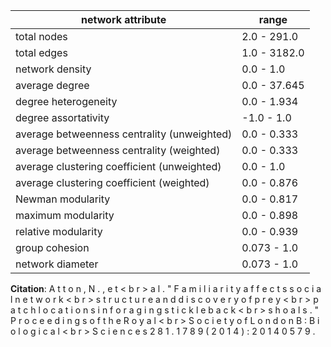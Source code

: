 network attribute|range
---|---
total nodes|2.0 - 291.0
total edges|1.0 - 3182.0
network density|0.0 - 1.0
average degree|0.0 - 37.645
degree heterogeneity|0.0 - 1.934
degree assortativity|-1.0 - 1.0
average betweenness centrality (unweighted)|0.0 - 0.333
average betweenness centrality (weighted)|0.0 - 0.333
average clustering coefficient (unweighted)|0.0 - 1.0
average clustering coefficient (weighted)|0.0 - 0.876
Newman modularity|0.0 - 0.817
maximum modularity|0.0 - 0.898
relative modularity|0.0 - 0.939
group cohesion|0.073 - 1.0
network diameter|0.073 - 1.0
**Citation**: A t t o n , N . , e t < b r > a l . " F a m i l i a r i t y a f f e c t s s o c i a l n e t w o r k < b r > s t r u c t u r e a n d d i s c o v e r y o f p r e y < b r > p a t c h l o c a t i o n s i n f o r a g i n g s t i c k l e b a c k < b r > s h o a l s . " P r o c e e d i n g s o f t h e R o y a l < b r > S o c i e t y o f L o n d o n B : B i o l o g i c a l < b r > S c i e n c e s 2 8 1 . 1 7 8 9 ( 2 0 1 4 ) : 2 0 1 4 0 5 7 9 .